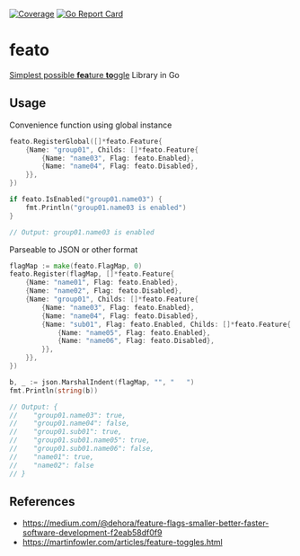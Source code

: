 [![Coverage](http://gocover.io/_badge/github.com/imantung/feato)](https://gocover.io/github.com/imantung/feato)
[![Go Report Card](https://goreportcard.com/badge/github.com/imantung/feato)](https://goreportcard.com/report/github.com/imantung/feato)

# feato

[Simplest possible **fea**ture **to**ggle](https://www.thoughtworks.com/radar/techniques?blipid=202005002) Library in Go

## Usage

Convenience function using global instance
```go
feato.RegisterGlobal([]*feato.Feature{
	{Name: "group01", Childs: []*feato.Feature{
		{Name: "name03", Flag: feato.Enabled},
		{Name: "name04", Flag: feato.Disabled},
	}},
})

if feato.IsEnabled("group01.name03") {
	fmt.Println("group01.name03 is enabled")
}

// Output: group01.name03 is enabled
```

Parseable to JSON or other format
```go
flagMap := make(feato.FlagMap, 0)
feato.Register(flagMap, []*feato.Feature{
	{Name: "name01", Flag: feato.Enabled},
	{Name: "name02", Flag: feato.Disabled},
	{Name: "group01", Childs: []*feato.Feature{
		{Name: "name03", Flag: feato.Enabled},
		{Name: "name04", Flag: feato.Disabled},
		{Name: "sub01", Flag: feato.Enabled, Childs: []*feato.Feature{
			{Name: "name05", Flag: feato.Enabled},
			{Name: "name06", Flag: feato.Disabled},
		}},
	}},
})

b, _ := json.MarshalIndent(flagMap, "", "   ")
fmt.Println(string(b))

// Output: {
//    "group01.name03": true,
//    "group01.name04": false,
//    "group01.sub01": true,
//    "group01.sub01.name05": true,
//    "group01.sub01.name06": false,
//    "name01": true,
//    "name02": false
// }
```


## References

- <https://medium.com/@dehora/feature-flags-smaller-better-faster-software-development-f2eab58df0f9>
- <https://martinfowler.com/articles/feature-toggles.html>
